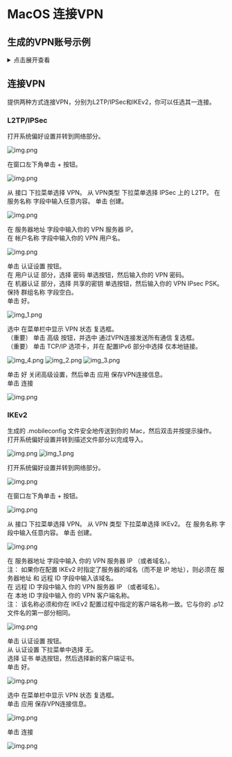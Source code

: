 # MacOS 连接VPN

## 生成的VPN账号示例

<details>
<summary>
点击展开查看
</summary>

```text
Trying to auto discover IP of this server...

Starting IPsec service...

================================================

IPsec VPN server is now ready for use!

Connect to your new VPN with these details:

Server IP: 54.92.87.72
IPsec PSK: vpn_user_psk
Username: vpn_user
Password: vpn_user_pwd

Write these down. You'll need them to connect!

VPN client setup: https://vpnsetup.net/clients2

================================================

Setting up IKEv2. This may take a few moments...

================================================

IKEv2 setup successful. Details for IKEv2 mode:

VPN server address: 54.92.87.72
VPN client name: vpnclient

Client configuration is available inside the
Docker container at:
/etc/ipsec.d/vpnclient.p12 (for Windows & Linux)
/etc/ipsec.d/vpnclient.sswan (for Android)
/etc/ipsec.d/vpnclient.mobileconfig (for iOS & macOS)

Next steps: Configure IKEv2 clients. See:
https://vpnsetup.net/clients2

================================================
```

</details>

## 连接VPN

提供两种方式连接VPN，分别为L2TP/IPSec和IKEv2，你可以任选其一连接。

### L2TP/IPSec

打开系统偏好设置并转到网络部分。

![img.png](assets/mac/2.2.png)

在窗口左下角单击 + 按钮。

![img.png](assets/mac/2.3.png)

从 接口 下拉菜单选择 VPN。 从 VPN类型 下拉菜单选择 IPSec 上的 L2TP。 在 服务名称 字段中输入任意内容。 单击 创建。

![img.png](assets/mac/1.3.png)

在 服务器地址 字段中输入你的 VPN 服务器 IP。  
在 帐户名称 字段中输入你的 VPN 用户名。 

![img.png](assets/mac/1.4.png)

单击 认证设置 按钮。  
在 用户认证 部分，选择 密码 单选按钮，然后输入你的 VPN 密码。  
在 机器认证 部分，选择 共享的密钥 单选按钮，然后输入你的 VPN IPsec PSK。  
保持 群组名称 字段空白。  
单击 好。  

![img_1.png](assets/mac/1.5.png)

选中 在菜单栏中显示 VPN 状态 复选框。  
（重要） 单击 高级 按钮，并选中 通过VPN连接发送所有通信 复选框。  
（重要） 单击 TCP/IP 选项卡，并在 配置IPv6 部分中选择 仅本地链接。  

![img_4.png](assets/mac/1.6.1.png)
![img_2.png](assets/mac/1.6.2.png)
![img_3.png](assets/mac/1.6.3.png)

单击 好 关闭高级设置，然后单击 应用 保存VPN连接信息。  
单击 连接  

![img.png](assets/mac/2.8.png)

### IKEv2

生成的 .mobileconfig 文件安全地传送到你的 Mac，然后双击并按提示操作。  
打开系统偏好设置并转到描述文件部分以完成导入。  

![img.png](assets/mac/2.1.1.png)
![img_1.png](assets/mac/2.1.2.png)

打开系统偏好设置并转到网络部分。

![img.png](assets/mac/2.2.png)

在窗口左下角单击 + 按钮。

![img.png](assets/mac/2.3.png)

从 接口 下拉菜单选择 VPN。 从 VPN 类型 下拉菜单选择 IKEv2。 在 服务名称 字段中输入任意内容。 单击 创建。

![img.png](assets/mac/2.4.png)

在 服务器地址 字段中输入 你的 VPN 服务器 IP （或者域名）。  
注： 如果你在配置 IKEv2 时指定了服务器的域名（而不是 IP 地址），则必须在 服务器地址 和 远程 ID 字段中输入该域名。  
在 远程 ID 字段中输入 你的 VPN 服务器 IP （或者域名）。  
在 本地 ID 字段中输入 你的 VPN 客户端名称。  
注： 该名称必须和你在 IKEv2 配置过程中指定的客户端名称一致。它与你的 .p12 文件名的第一部分相同。    

![img.png](assets/mac/2.5.png)

单击 认证设置 按钮。  
从 认证设置 下拉菜单中选择 无。  
选择 证书 单选按钮，然后选择新的客户端证书。  
单击 好。  

![img.png](assets/mac/2.6.png)

选中 在菜单栏中显示 VPN 状态 复选框。  
单击 应用 保存VPN连接信息。  

![img.png](assets/mac/2.7.png)

单击 连接  

![img.png](assets/mac/2.8.png)
